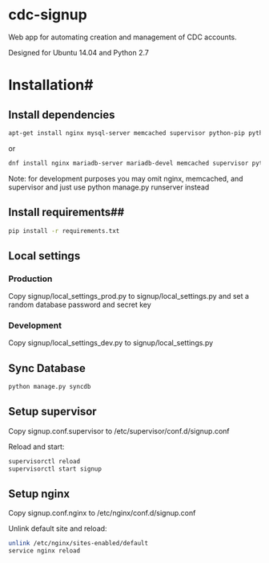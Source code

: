 cdc-signup
==========

Web app for automating creation and management of CDC accounts.

Designed for Ubuntu 14.04 and Python 2.7

# Installation#

## Install dependencies

```bash
apt-get install nginx mysql-server memcached supervisor python-pip python-dev libmysqlclient-dev libldap2-dev libxml2-dev libsasl2-dev libssl-dev
```
or
```bash
dnf install nginx mariadb-server mariadb-devel memcached supervisor python-pip python-devel mariadb-libs redhat-rpm-config libxml2-devel openssl-devel openldap-devel cyrus-sasl-devel
```

Note: for development purposes you may omit nginx, memcached, and supervisor and just use python manage.py runserver instead

## Install requirements##

```bash
pip install -r requirements.txt
```

## Local settings

### Production
Copy signup/local_settings_prod.py to signup/local_settings.py and set a random database password and secret key

### Development
Copy signup/local_settings_dev.py to signup/local_settings.py

## Sync Database

```bash
python manage.py syncdb
```

## Setup supervisor

Copy signup.conf.supervisor to /etc/supervisor/conf.d/signup.conf

Reload and start:

```bash
supervisorctl reload
supervisorctl start signup
```

## Setup nginx

Copy signup.conf.nginx to /etc/nginx/conf.d/signup.conf

Unlink default site and reload:

```bash
unlink /etc/nginx/sites-enabled/default
service nginx reload
```
